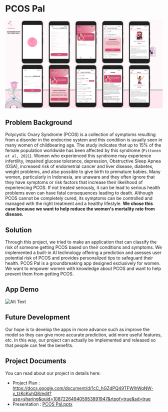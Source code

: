 # **PCOS Pal**

<p align="center">
  <img src="https://github.com/ardhikaptr11/pcos-detection/blob/main/Project%20Description/pcos-pal-mockups.jpg">
</p>

## Problem Background
Polycystic Ovary Syndrome (PCOS) is a collection of symptoms resulting from a disorder in the endocrine system and this condition is usually seen in many women of childbearing age. 
The study indicates that up to 15% of the female population worldwide has been affected by this syndrome (`Pittonen et al, 2021`).
Women who experienced this syndrome may experience infertility, impaired glucose tolerance, depression, Obstructive Sleep Apnea (OSA), increased risk of endometrial cancer and liver disease, diabetes, weight problems, and also possible to give birth to premature babies. 
Many women, particularly in Indonesia, are unaware and they often ignore that they have symptoms or risk factors that increase their likelihood of experiencing PCOS. 
If not treated seriously, it can be lead to serious health problems even can have fatal consequences leading to death. 
Although PCOS cannot be completely cured, its symptoms can be controlled and managed with the right treatment and a healthy lifestyle. **We chose this case because we want to help reduce the women's mortality rate from disease.**

## Solution
Through this project, we tried to make an application that can classify the risk of someone getting PCOS based on their conditions and symptoms.
We implemented a built-in AI technology offering a prediction and asesses user potential risk of PCOS and provides personalized tips to safeguard their health.
PCOS Pal is a groundbreaking app designed exclusively for women. We want to empower women with knowledge about PCOS and want to help prevent them from getting PCOS.

## App Demo
![Alt Text](https://github.com/ardhikaptr11/pcos-detection/blob/main/Project%20Description/demo-apps-min.gif)

## Future Development
Our hope is to develop the apps in more advance such as improve the model so they can give more accurate prediction, add more useful features, etc.
In this way, our project can actually be implemented and released so that people can feel the benefits.

## Project Documents
You can read about our project in details here:
- Project Plan : https://docs.google.com/document/d/1cC_hGZdPQ49TFWlhWqNW-y_tzKcKuhQ8/edit?usp=sharing&ouid=108722649405953891947&rtpof=true&sd=true
- Presentation : [PCOS Pal.pptx](https://github.com/ardhikaptr11/pcos-detection/blob/main/Project%20Description/PCOS%20Pal%20Presentation.pptx)
